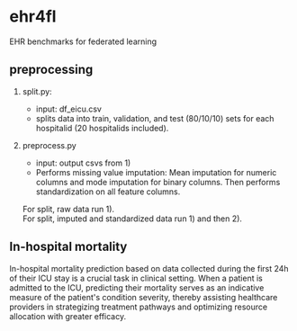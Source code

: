 # ehr4fl
EHR benchmarks for federated learning

## preprocessing
1. split.py:
   - input: df_eicu.csv
   - splits data into train, validation, and test (80/10/10) sets for each hospitalid (20 hospitalids included).
2. preprocess.py
   - input: output csvs from 1)
   - Performs missing value imputation: Mean imputation for numeric columns and mode imputation for binary columns. Then performs standardization on all feature columns.
  
   For split, raw data run 1).\
   For split, imputed and standardized data run 1) and then 2). 

##  In-hospital mortality

In-hospital mortality prediction based on data collected during the first 24h of their ICU stay is a crucial task in clinical setting. When a patient is admitted to the ICU, predicting their mortality serves as an indicative measure of the patient's condition severity, thereby assisting healthcare providers in strategizing treatment pathways and optimizing resource allocation with greater efficacy.
